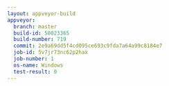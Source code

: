 ```yaml
---
layout: appveyor-build
appveyor:
  branch: master
  build-id: 50023365
  build-number: 719
  commit: 2e9a69dd5f4cd095ce693c9fda7a64a99c8184e7
  job-id: 5v7jr73nc62p2hax
  job-number: 1
  os-name: Windows
  test-result: 0
---
```

